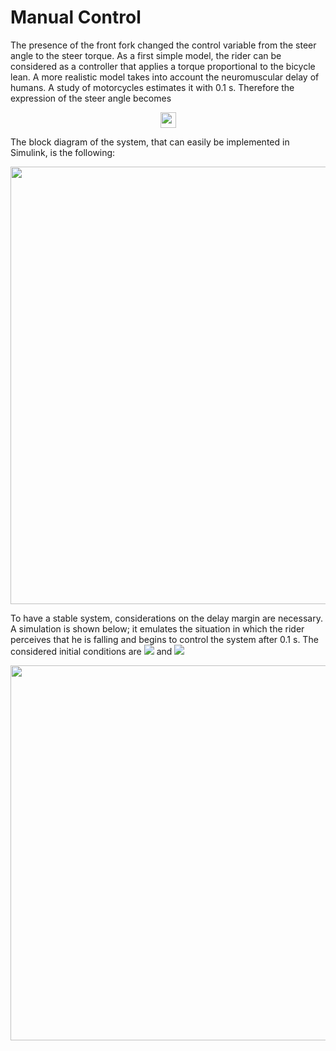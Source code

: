 # Manual Control
The presence of the front fork changed the control variable from the steer angle to the steer torque. As a first simple model, the rider can be considered as a controller that applies a torque proportional to the bicycle lean. A more realistic model takes into account the neuromuscular delay of humans. A study of motorcycles estimates it with 0.1 s. Therefore the expression of the steer angle becomes

<p align="center"> <img height=25 src="https://user-images.githubusercontent.com/62264708/83883561-ed0e3480-a743-11ea-83ea-9b52a6c38afc.PNG"> </p>

The block diagram of the system, that can easily be implemented in Simulink, is the following:

<p align="center"> <img width=700 src="https://user-images.githubusercontent.com/62264708/83883608-01523180-a744-11ea-9f7a-6d4363ca568c.png"> </p>

To have a stable system, considerations on the delay margin are necessary. A simulation is shown below; it emulates the situation in which the rider perceives that he is falling and begins to control the system after 0.1 s. The considered initial conditions are <img src="https://render.githubusercontent.com/render/math?math=\varphi(0) = \pi/6"> and <img src="https://render.githubusercontent.com/render/math?math=\dot{\varphi}(0) = \pi/12">

<p align="center"> <img width=600 src="https://user-images.githubusercontent.com/62264708/83883823-4d04db00-a744-11ea-9a60-7e1cfc89d508.png"> </p>

